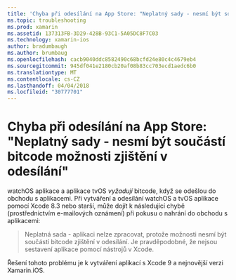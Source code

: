 ```yaml
---
title: 'Chyba při odesílání na App Store: "Neplatný sady - nesmí být součástí bitcode možnosti zjištění v odesílání"'
ms.topic: troubleshooting
ms.prod: xamarin
ms.assetid: 137313FB-3D29-428B-93C1-5A05DC8F7C03
ms.technology: xamarin-ios
author: bradumbaugh
ms.author: brumbaug
ms.openlocfilehash: cacb9040ddc8582490c68bcfd24e80c4c4679eb4
ms.sourcegitcommit: 945df041e2180cb20af08b83cc703ecd1aedc6b0
ms.translationtype: MT
ms.contentlocale: cs-CZ
ms.lasthandoff: 04/04/2018
ms.locfileid: "30777701"
---
```

# <a name="error-when-submitting-to-app-store-invalid-bundle---options-not-allowed-to-be-embedded-in-bitcode-are-detected-in-the-submission"></a>Chyba při odesílání na App Store: "Neplatný sady - nesmí být součástí bitcode možnosti zjištění v odesílání"

watchOS aplikace a aplikace tvOS _vyžadují_ bitcode, když se odešlou do obchodu s aplikacemi. Při vytváření a odesílání watchOS a tvOS aplikace pomocí Xcode 8.3 nebo starší, může dojít k následující chybě (prostřednictvím e-mailových oznámení) při pokusu o nahrání do obchodu s aplikacemi:

>Neplatná sada - aplikaci nelze zpracovat, protože možnosti nesmí být součástí bitcode zjištění v odesílání. Je pravděpodobné, že nejsou sestavení aplikace pomocí nástrojů v Xcode.

Řešení tohoto problému je k vytváření aplikací s Xcode 9 a nejnovější verzi Xamarin.iOS.
